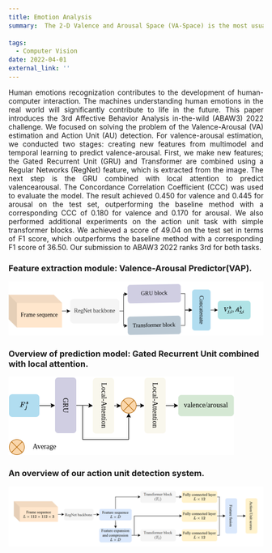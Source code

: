 ```yaml
---
title: Emotion Analysis
summary:  The 2-D Valence and Arousal Space (VA-Space) is the most usual dimensional emotion representation; valence shows how positive or negative an emotional state is, whilst arousal shows how passive or active it is.
    
tags:
  - Computer Vision
date: 2022-04-01
external_link: ''
---
```

<p align='justify'>
Human emotions recognization contributes to the development of human-computer interaction. The machines understanding human emotions in the real world will significantly contribute to life in the future. This paper introduces the 3rd Affective Behavior Analysis in-the-wild (ABAW3) 2022 challenge. We focused on solving the problem of the Valence-Arousal (VA) estimation and Action Unit (AU) detection. For valence-arousal estimation, we conducted two stages: creating new features from multimodel and temporal learning to predict valence-arousal. First, we make new features; the Gated Recurrent Unit (GRU) and Transformer are combined using a Regular Networks (RegNet) feature, which is extracted from the image. The next step is the GRU combined with local attention to predict valencearousal. The Concordance Correlation Coefficient (CCC) was used to evaluate the model. The result achieved 0.450 for valence and 0.445 for arousal on the test set, outperforming the baseline method with a corresponding CCC of 0.180 for valence and 0.170 for arousal. We also performed additional experiments on the action unit task with simple transformer blocks. We achieved a score of 49.04 on the test set in terms of F1 score, which outperforms the baseline method with a corresponding F1 score of 36.50. Our submission to ABAW3 2022 ranks 3rd for both tasks.

### Feature extraction module: Valence-Arousal Predictor(VAP).

![vap](feature_extraction.png)

### Overview of prediction model: Gated Recurrent Unit combined with local attention.

![va_model](model.png)

### An overview of our action unit detection system.

![au_model](action_units.png)

  </p>
